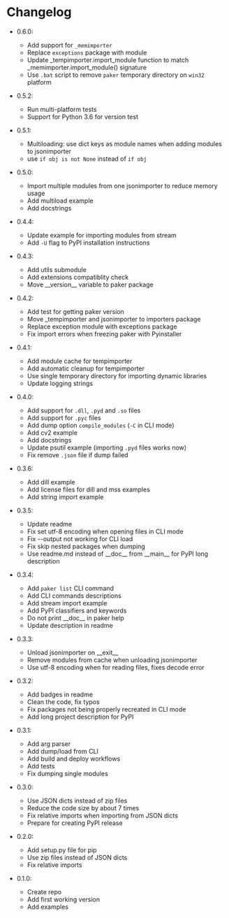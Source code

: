 # Changelog

- 0.6.0:
  - Add support for `_memimporter`
  - Replace `exceptions` package with module
  - Update _tempimporter.import_module function to match
    _memimporter.import_module() signature
  - Use `.bat` script to remove `paker` temporary directory
    on `win32` platform

- 0.5.2:
  - Run multi-platform tests
  - Support for Python 3.6 for version test

- 0.5.1:
  - Multiloading: use dict keys as module names when adding modules to jsonimporter
  - use `if obj is not None` instead of `if obj`

- 0.5.0:
  - Import multiple modules from one jsonimporter to reduce memory usage
  - Add multiload example
  - Add docstrings

- 0.4.4:
  - Update example for importing modules from stream
  - Add `-U` flag to PyPI installation instructions

- 0.4.3:
  - Add utils submodule
  - Add extensions compatiblity check
  - Move \_\_version__ variable to paker package

- 0.4.2:
  - Add test for getting paker version
  - Move _tempimporter and jsonimporter to importers package
  - Replace exception module with exceptions package  
  - Fix import errors when freezing paker with Pyinstaller

- 0.4.1:
  - Add module cache for tempimporter
  - Add automatic cleanup for tempimporter
  - Use single temporary directory for importing dynamic libraries  
  - Update logging strings

- 0.4.0:
  - Add support for `.dll`, `.pyd` and `.so` files
  - Add support for `.pyc` files
  - Add dump option `compile_modules` (`-C` in CLI mode)
  - Add cv2 example
  - Add docstrings
  - Update psutil example (importing `.pyd` files works now)
  - Fix remove `.json` file if dump failed

- 0.3.6:
  - Add dill example
  - Add license files for dill and mss examples
  - Add string import example

- 0.3.5:
  - Update readme
  - Fix set utf-8 encoding when opening files in CLI mode
  - Fix --output not working for CLI load
  - Fix skip nested packages when dumping
  - Use readme.md instead of \_\_doc__ from \_\_main__ for PyPI long description

- 0.3.4:
  - Add `paker list` CLI command
  - Add CLI commands descriptions
  - Add stream import example  
  - Add PyPI classifiers and keywords  
  - Do not print \_\_doc__ in paker help
  - Update description in readme
  
- 0.3.3:
  - Unload jsonimporter on \_\_exit__
  - Remove modules from cache when unloading jsonimporter
  - Use utf-8 encoding when for reading files, fixes decode error

- 0.3.2:
  - Add badges in readme
  - Clean the code, fix typos
  - Fix packages not being properly recreated in CLI mode
  - Add long project description for PyPI

- 0.3.1:
  - Add arg parser
  - Add dump/load from CLI
  - Add build and deploy workflows
  - Add tests
  - Fix dumping single modules

- 0.3.0:
  - Use JSON dicts instead of zip files
  - Reduce the code size by about 7 times
  - Fix relative imports when importing from JSON dicts
  - Prepare for creating PyPI release

- 0.2.0:
  - Add setup.py file for pip
  - Use zip files instead of JSON dicts
  - Fix relative imports

- 0.1.0:
  - Create repo
  - Add first working version
  - Add examples
